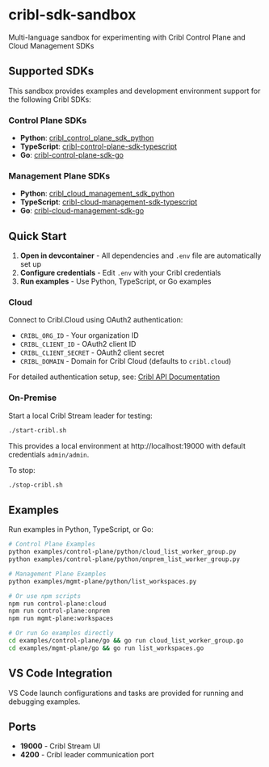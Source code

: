 # cribl-sdk-sandbox

Multi-language sandbox for experimenting with Cribl Control Plane and Cloud Management SDKs

## Supported SDKs

This sandbox provides examples and development environment support for the following Cribl SDKs:

### Control Plane SDKs
- **Python**: [cribl_control_plane_sdk_python](https://github.com/criblio/cribl_control_plane_sdk_python)
- **TypeScript**: [cribl-control-plane-sdk-typescript](https://github.com/criblio/cribl-control-plane-sdk-typescript)
- **Go**: [cribl-control-plane-sdk-go](https://github.com/criblio/cribl-control-plane-sdk-go)

### Management Plane SDKs
- **Python**: [cribl_cloud_management_sdk_python](https://github.com/criblio/cribl_cloud_management_sdk_python)
- **TypeScript**: [cribl-cloud-management-sdk-typescript](https://github.com/criblio/cribl-cloud-management-sdk-typescript)
- **Go**: [cribl-cloud-management-sdk-go](https://github.com/criblio/cribl-cloud-management-sdk-go)

## Quick Start

1. **Open in devcontainer** - All dependencies and `.env` file are automatically set up
2. **Configure credentials** - Edit `.env` with your Cribl credentials
3. **Run examples** - Use Python, TypeScript, or Go examples

### Cloud
Connect to Cribl.Cloud using OAuth2 authentication:
- `CRIBL_ORG_ID` - Your organization ID
- `CRIBL_CLIENT_ID` - OAuth2 client ID  
- `CRIBL_CLIENT_SECRET` - OAuth2 client secret
- `CRIBL_DOMAIN` - Domain for Cribl Cloud (defaults to `cribl.cloud`)

For detailed authentication setup, see: [Cribl API Documentation](https://docs.cribl.io/api/#criblcloud)

### On-Premise
Start a local Cribl Stream leader for testing:

```bash
./start-cribl.sh
```

This provides a local environment at http://localhost:19000 with default credentials `admin/admin`.

To stop:
```bash
./stop-cribl.sh
```

## Examples

Run examples in Python, TypeScript, or Go:

```bash
# Control Plane Examples
python examples/control-plane/python/cloud_list_worker_group.py
python examples/control-plane/python/onprem_list_worker_group.py

# Management Plane Examples  
python examples/mgmt-plane/python/list_workspaces.py

# Or use npm scripts
npm run control-plane:cloud
npm run control-plane:onprem
npm run mgmt-plane:workspaces

# Or run Go examples directly
cd examples/control-plane/go && go run cloud_list_worker_group.go
cd examples/mgmt-plane/go && go run list_workspaces.go
```

## VS Code Integration

VS Code launch configurations and tasks are provided for running and debugging examples.

## Ports
- **19000** - Cribl Stream UI
- **4200** - Cribl leader communication port  
